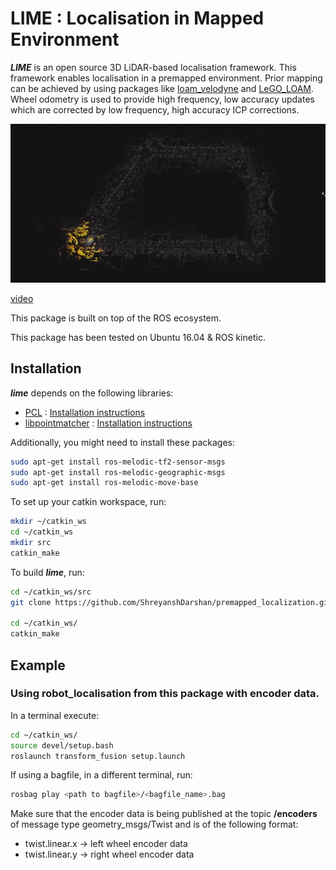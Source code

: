 # LIME : Localisation in Mapped Environment
***LIME*** is an open source 3D LiDAR-based localisation framework. This framework enables localisation in a premapped environment. Prior mapping can be achieved by using packages like [loam_velodyne](https://github.com/laboshinl/loam_velodyne) and [LeGO_LOAM](https://github.com/RobustFieldAutonomyLab/LeGO-LOAM). Wheel odometry is used to provide high frequency, low accuracy updates which are corrected by low frequency, high accuracy ICP corrections.

![example_image](https://github.com/AGV-IIT-KGP/lime/blob/clean/lime_demo.gif)

[video](https://www.youtube.com/watch?v=flL5gf0JXh4)

This package is built on top of the ROS ecosystem.

This package has been tested on Ubuntu 16.04 & ROS kinetic.
## Installation
***lime*** depends on the following libraries:
  - [PCL](https://github.com/PointCloudLibrary/pcl) : [Installation instructions](http://pointclouds.org/downloads/linux.html)
  - [libpointmatcher](https://github.com/ethz-asl/libpointmatcher) : [Installation instructions](https://github.com/ethz-asl/libpointmatcher/blob/master/doc/Compilation.md)

Additionally, you might need to install these packages:
```bash
sudo apt-get install ros-melodic-tf2-sensor-msgs
sudo apt-get install ros-melodic-geographic-msgs
sudo apt-get install ros-melodic-move-base
```

To set up your catkin workspace, run:
```bash
mkdir ~/catkin_ws
cd ~/catkin_ws
mkdir src
catkin_make
```

To build ***lime***, run:
```bash
cd ~/catkin_ws/src
git clone https://github.com/ShreyanshDarshan/premapped_localization.git

cd ~/catkin_ws/
catkin_make
```

## Example
### Using robot_localisation from this package with encoder data.
In a terminal execute:
```bash
cd ~/catkin_ws/
source devel/setup.bash
roslaunch transform_fusion setup.launch
```
If using a bagfile, in a different terminal, run:
```bash
rosbag play <path to bagfile>/<bagfile_name>.bag
```
Make sure that the encoder data is being published at the topic **/encoders** of message type geometry_msgs/Twist and is of the following format:
  - twist.linear.x -> left wheel encoder data
  - twist.linear.y -> right wheel encoder data
